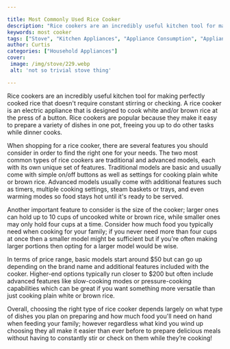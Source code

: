 ```yaml
---

title: Most Commonly Used Rice Cooker
description: "Rice cookers are an incredibly useful kitchen tool for making perfectly cooked rice that doesn't require constant stirring or chec...read now to learn more"
keywords: most cooker
tags: ["Stove", "Kitchen Appliances", "Appliance Consumption", "Appliance Guide"]
author: Curtis
categories: ["Household Appliances"]
cover: 
 image: /img/stove/229.webp
 alt: 'not so trivial stove thing'

---
```


Rice cookers are an incredibly useful kitchen tool for making perfectly cooked rice that doesn't require constant stirring or checking. A rice cooker is an electric appliance that is designed to cook white and/or brown rice at the press of a button. Rice cookers are popular because they make it easy to prepare a variety of dishes in one pot, freeing you up to do other tasks while dinner cooks.

When shopping for a rice cooker, there are several features you should consider in order to find the right one for your needs. The two most common types of rice cookers are traditional and advanced models, each with its own unique set of features. Traditional models are basic and usually come with simple on/off buttons as well as settings for cooking plain white or brown rice. Advanced models usually come with additional features such as timers, multiple cooking settings, steam baskets or trays, and even warming modes so food stays hot until it's ready to be served.

Another important feature to consider is the size of the cooker; larger ones can hold up to 10 cups of uncooked white or brown rice, while smaller ones may only hold four cups at a time. Consider how much food you typically need when cooking for your family; if you never need more than four cups at once then a smaller model might be sufficient but if you're often making larger portions then opting for a larger model would be wise. 

In terms of price range, basic models start around $50 but can go up depending on the brand name and additional features included with the cooker. Higher-end options typically run closer to $200 but often include advanced features like slow-cooking modes or pressure-cooking capabilities which can be great if you want something more versatile than just cooking plain white or brown rice. 

Overall, choosing the right type of rice cooker depends largely on what type of dishes you plan on preparing and how much food you'll need on hand when feeding your family; however regardless what kind you wind up choosing they all make it easier than ever before to prepare delicious meals without having to constantly stir or check on them while they’re cooking!
